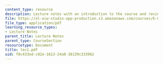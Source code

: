 ```yaml
---
content_type: resource
description: Lecture notes with an introduction to the course and review of O/S.
file: https://ol-ocw-studio-app-production.s3.amazonaws.com/courses/6-824-distributed-computer-systems-engineering-spring-2006/f8c433edc82e161324a038139c333962_lec1.pdf
file_type: application/pdf
learning_resource_types:
- Lecture Notes
parent_title: Lecture Notes
parent_type: CourseSection
resourcetype: Document
title: lec1.pdf
uid: f8c433ed-c82e-1613-24a0-38139c333962
---
```

